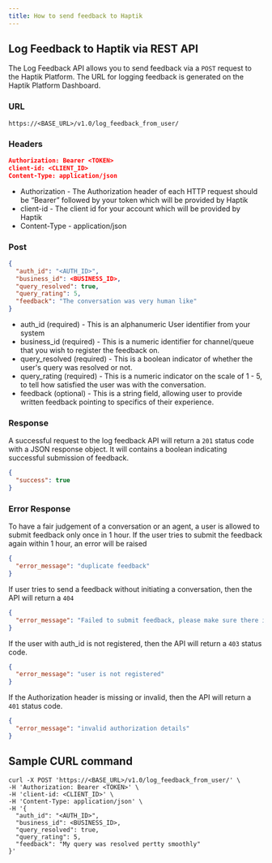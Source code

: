 ```yaml
---
title: How to send feedback to Haptik
---
```


## Log Feedback to Haptik via REST API

The Log Feedback API allows you to send feedback via a `POST` request to the Haptik Platform. The URL for logging feedback is generated on the Haptik Platform Dashboard.

### URL

`https://<BASE_URL>/v1.0/log_feedback_from_user/`

### Headers

```json
Authorization: Bearer <TOKEN>
client-id: <CLIENT_ID>
Content-Type: application/json
```

- Authorization - The Authorization header of each HTTP request should be “Bearer” followed by your token which will be provided by Haptik
- client-id - The client id for your account which will be provided by Haptik
- Content-Type - application/json

### Post

```json
{
  "auth_id": "<AUTH_ID>",
  "business_id": <BUSINESS_ID>,
  "query_resolved": true,
  "query_rating": 5,
  "feedback": "The conversation was very human like"
}
```

- auth_id (required) - This is an alphanumeric User identifier from your system
- business_id (required) - This is a numeric identifier for channel/queue that you wish to register the feedback on.
- query_resolved (required) - This is a boolean indicator of whether the user's query was resolved or not.
- query_rating (required) - This is a numeric indicator on the scale of 1 - 5, to tell how satisfied the user was with the conversation.
- feedback (optional) - This is a string field, allowing user to provide written feedback pointing to specifics of their experience. 

### Response

A successful request to the log feedback API will return a `201` status code with a JSON response object. It will contains a boolean indicating successful submission of feedback.

```json
{
  "success": true
}
```

### Error Response

To have a fair judgement of a conversation or an agent, a user is allowed to submit feedback only once in 1 hour. If the user tries to submit the feedback again within 1 hour, an error will be raised

```json
{
  "error_message": "duplicate feedback"
}
```

If user tries to send a feedback without initiating a conversation, then the API will return a `404`

```json
{
  "error_message": "Failed to submit feedback, please make sure there is an active conversation with the agent"
}
```


If the user with auth_id is not registered, then the API will return a `403` status code.

```json
{
  "error_message": "user is not registered"
}
```

If the Authorization header is missing or invalid, then the API will return a `401` status code.

```json
{
  "error_message": "invalid authorization details"
}
```

## Sample CURL command

```
curl -X POST 'https://<BASE_URL>/v1.0/log_feedback_from_user/' \
-H 'Authorization: Bearer <TOKEN>' \
-H 'client-id: <CLIENT_ID>' \
-H 'Content-Type: application/json' \
-H '{
  "auth_id": "<AUTH_ID>",
  "business_id": <BUSINESS_ID>,
  "query_resolved": true,
  "query_rating": 5,
  "feedback": "My query was resolved pertty smoothly"
}'
```

